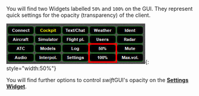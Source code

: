 <!--
    SPDX-FileCopyrightText: Copyright (C) swift Project Community / Contributors
    SPDX-License-Identifier: GFDL-1.3-only
-->

You will find two Widgets labelled ``50%`` and ``100%`` on the GUI.
They represent quick settings for the opacity (transparency) of the client.

![](./../../img/manual_swiftgui_opacity.jpg){: style="width:50%"}

You will find further options to control *swift*GUI's opacity on the **[Settings Widget](./settings_page.md)**.
